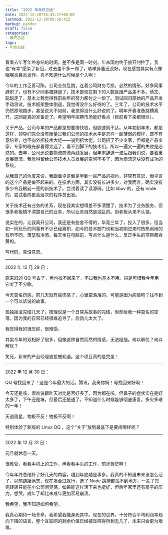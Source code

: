 ```yaml
---
title: "2022 年年终总结"
date: 2022-12-28T16:39:17+08:00
lastmod: 2022-12-30T08:50:42Z
markup: pandoc
draft: false
categories:
- 年终总结
tags:
- 年终总结
---
```


看看去年写年终总结的时间，差不多是同一时刻。年末国内终于放开封控了，我也“有幸”感染了新冠，过去差不多一周了，咳嗽鼻塞还没好。现在感觉其实有点像咽喉炎鼻炎发作，真不知道什么时候是个头啊！

今年的工作乏善可陈，公司业务乱跳，连着公司财务亏损，必然的情形。好多同事辞职了，也有不少同事被辞退了，技术部现在剩下的人数就跟产品差不多。倩文、聪聪走了，基本上我觉得我前些年的努力都付之一炬了。测试回归原始的产品开发手动测试，技术框架整体倒退，我觉得没什么好待的了。三年了，公司的技术水平仍然原地踏步，甚至说大不如前，我觉得没什么好说的了。明年开春准备跳槽离开，这回是真的准备走了。希望明年招聘市场能好看点（目前看下来都很烂）。

关于产品，公司今年的产品都是想要捞快钱，但欲速则不达。从年初到年末，都是这样，领导们完全没有衡量过我们公司的技术水平是怎样一副薄弱的模样，既不有意培养，也不向外招技术大佬——说到招大佬，公司招了不少专家，但都是产品专家，专家的眼光都看得太远了，看不到脚下的技术们，所以一遍又一遍的失败是必然的。去年，公司还说要物流商流两线发展，但年末辞退一波后跟我们说，要着重发展商流。我觉得留给公司技术人员发展的空间不多了，因为商流这块没有成功的系统。

从我自己的角度来说，我跟着卓哥倒是学到一些产品的视角，非常有意思，但卓哥的这个产品是做不起来的。在技术方面，其实没有长进多少，对我而言，确实没有多少令我眼前一亮的新技术了。尝试着读了读源码，比如 libuv 的，还有 node 的，尝试着向更高层次的程序员出发。

关于技术还有业务的关系，现在我其实想得差不多清楚了，技术为了业务服务，但很多老板搞不清楚自己的业务，所以业务自然是混乱的。但老板从来不认错。

说实在的，让我离开公司，我还是有些舍不得的，毕竟三年了，投入了很多。但当初一同玩乐的同事有不少已经离职，如今的技术部门也和当初刚进来时热热闹闹的有所不同，萧瑟和冷清。每天坐在电脑前，写点什么是什么，反正手头的项目都会黄的。

写代码，真没意思。

---

2022 年 12 月 29 日：

原来旧的 QQ 号丢了，再也找不回来了，不过我也基本不用。只是可惜我今年用它听了不少歌。

今天莫名伤感，前几天就有些伤感了，心里空落落的，可能是因为病情吧？找不到一个可以诉说的故事。

孤独摇滚完结几天了，按理说是一个日常系故事的完结，但却给我一种莫名的空落。因为我的日常已经很难追寻了。后劲儿太大了。

我觉得我的很压抑，很难受。

其实今年的双相好了很多，但像这种自然而然的情感，无法阻挡。何以解忧？何以解忧？

笑死，新来的产品经理直接被劝退。这个项目真的是完蛋！

---

2022 年 12 月 30 日：

QQ 号找回来了！这是今年最大的活。腾讯，我肏你妈！号找回来好啊！

今天还是咳，很难说跟昨天对比是否好多了，因为都在咳。但鼻子的症状实在是好太多了，下午还是堵，但最后还是通了。不知道什么时候能够彻底康复。多灾多难的一年！

天道周星，物极不反！物极不反啊！

特别体验了新版的 Linux QQ ，这个“关于”放到最底下是要闹哪样呢？

---

2022 年 12 月 31 日：

元旦就休息一天。

很难受，看看手机上的工作，再看看手头的工作，前途渺茫啊！

今年年终总结补了好几天的内容，越到年底越是事多。我真的不知道未来该怎么活了，以前踌躇满志，现在凑合过就行，选了 Node 跳槽都找不到地方，一辈子兜兜转转只能在小公司间晃荡。如果能这样活下来也挺好，但后年家里还有房子的压力。想哭，成年了却比未成年更加容易崩溃。

我希望，我不知道如何希望。

我真心期待一场革命，我希望我能身死其中。现在的世界，十分符合平均利润率趋向下降的语言，整个互联网的剩余价值已经被压榨得所剩无几了，未来只会更为艰难。
